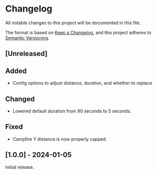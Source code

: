 # Changelog
All notable changes to this project will be documented in this file.

The format is based on [Keep a Changelog](https://keepachangelog.com/en/1.0.0/),
and this project adheres to [Semantic Versioning](https://semver.org/spec/v2.0.0.html).

## [Unreleased]

## Added
- Config options to adjust distance, duration, and whether to replace

## Changed
- Lowered default duration from 90 seconds to 5 seconds.

## Fixed
- Campfire Y distance is now properly capped.

## [1.0.0] - 2024-01-05

Initial release.